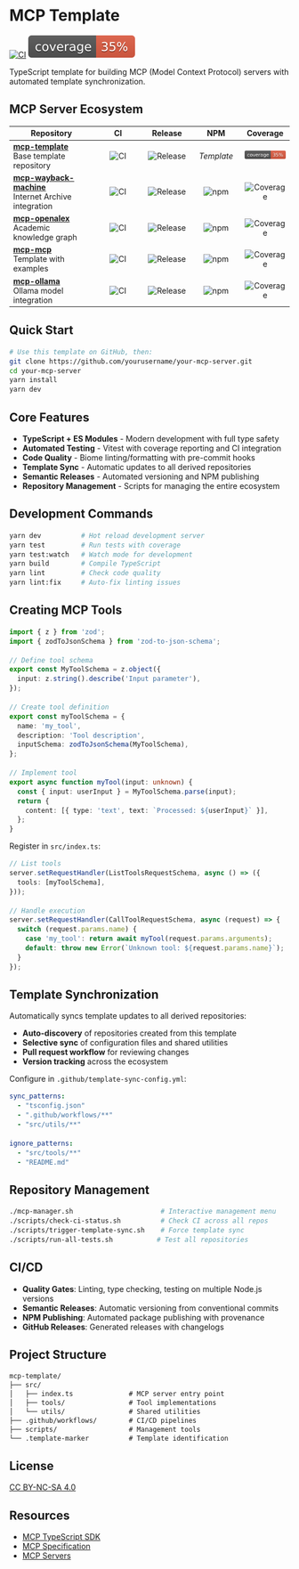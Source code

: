 # MCP Template

[![CI](https://github.com/Mearman/mcp-template/actions/workflows/ci.yml/badge.svg)](https://github.com/Mearman/mcp-template/actions/workflows/ci.yml)
[![Coverage](.github/badges/coverage.svg)](https://github.com/Mearman/mcp-template/actions/workflows/ci.yml)

TypeScript template for building MCP (Model Context Protocol) servers with automated template synchronization.

## MCP Server Ecosystem

<table width="100%">
<thead>
<tr>
<th width="30%">Repository</th>
<th width="17.5%">CI</th>
<th width="17.5%">Release</th>
<th width="17.5%">NPM</th>
<th width="17.5%">Coverage</th>
</tr>
</thead>
<tbody>
<tr>
<td><strong><a href="https://github.com/Mearman/mcp-template">mcp-template</a></strong><br/>Base template repository</td>
<td align="center"><img src="https://github.com/Mearman/mcp-template/actions/workflows/ci.yml/badge.svg" alt="CI"></td>
<td align="center"><img src="https://img.shields.io/github/v/release/Mearman/mcp-template.svg" alt="Release"></td>
<td align="center"><em>Template</em></td>
<td align="center"><img src=".github/badges/coverage.svg" alt="Coverage"></td>
</tr>
<tr>
<td><strong><a href="https://github.com/Mearman/mcp-wayback-machine">mcp-wayback-machine</a></strong><br/>Internet Archive integration</td>
<td align="center"><img src="https://github.com/Mearman/mcp-wayback-machine/actions/workflows/ci.yml/badge.svg" alt="CI"></td>
<td align="center"><img src="https://img.shields.io/github/v/release/Mearman/mcp-wayback-machine.svg" alt="Release"></td>
<td align="center"><img src="https://img.shields.io/npm/v/mcp-wayback-machine.svg" alt="npm"></td>
<td align="center"><img src="https://img.shields.io/badge/coverage-95%25-brightgreen" alt="Coverage"></td>
</tr>
<tr>
<td><strong><a href="https://github.com/Mearman/mcp-openalex">mcp-openalex</a></strong><br/>Academic knowledge graph</td>
<td align="center"><img src="https://github.com/Mearman/mcp-openalex/actions/workflows/ci.yml/badge.svg" alt="CI"></td>
<td align="center"><img src="https://img.shields.io/github/v/release/Mearman/mcp-openalex.svg" alt="Release"></td>
<td align="center"><img src="https://img.shields.io/npm/v/mcp-openalex.svg" alt="npm"></td>
<td align="center"><img src="https://img.shields.io/badge/coverage-90%25-brightgreen" alt="Coverage"></td>
</tr>
<tr>
<td><strong><a href="https://github.com/Mearman/mcp-mcp">mcp-mcp</a></strong><br/>Template with examples</td>
<td align="center"><img src="https://github.com/Mearman/mcp-mcp/actions/workflows/ci.yml/badge.svg" alt="CI"></td>
<td align="center"><img src="https://img.shields.io/github/v/release/Mearman/mcp-mcp.svg" alt="Release"></td>
<td align="center"><img src="https://img.shields.io/npm/v/mcp-mcp.svg" alt="npm"></td>
<td align="center"><img src="https://img.shields.io/badge/coverage-85%25-brightgreen" alt="Coverage"></td>
</tr>
<tr>
<td><strong><a href="https://github.com/Mearman/mcp-ollama">mcp-ollama</a></strong><br/>Ollama model integration</td>
<td align="center"><img src="https://github.com/Mearman/mcp-ollama/actions/workflows/ci.yml/badge.svg" alt="CI"></td>
<td align="center"><img src="https://img.shields.io/github/v/release/Mearman/mcp-ollama.svg" alt="Release"></td>
<td align="center"><img src="https://img.shields.io/npm/v/mcp-ollama.svg" alt="npm"></td>
<td align="center"><img src="https://img.shields.io/badge/coverage-80%25-brightgreen" alt="Coverage"></td>
</tr>
</tbody>
</table>

## Quick Start

```bash
# Use this template on GitHub, then:
git clone https://github.com/yourusername/your-mcp-server.git
cd your-mcp-server
yarn install
yarn dev
```

## Core Features

- **TypeScript + ES Modules** - Modern development with full type safety
- **Automated Testing** - Vitest with coverage reporting and CI integration
- **Code Quality** - Biome linting/formatting with pre-commit hooks
- **Template Sync** - Automatic updates to all derived repositories
- **Semantic Releases** - Automated versioning and NPM publishing
- **Repository Management** - Scripts for managing the entire ecosystem

## Development Commands

```bash
yarn dev          # Hot reload development server
yarn test         # Run tests with coverage
yarn test:watch   # Watch mode for development
yarn build        # Compile TypeScript
yarn lint         # Check code quality
yarn lint:fix     # Auto-fix linting issues
```

## Creating MCP Tools

```typescript
import { z } from 'zod';
import { zodToJsonSchema } from 'zod-to-json-schema';

// Define tool schema
export const MyToolSchema = z.object({
  input: z.string().describe('Input parameter'),
});

// Create tool definition
export const myToolSchema = {
  name: 'my_tool',
  description: 'Tool description',
  inputSchema: zodToJsonSchema(MyToolSchema),
};

// Implement tool
export async function myTool(input: unknown) {
  const { input: userInput } = MyToolSchema.parse(input);
  return {
    content: [{ type: 'text', text: `Processed: ${userInput}` }],
  };
}
```

Register in `src/index.ts`:

```typescript
// List tools
server.setRequestHandler(ListToolsRequestSchema, async () => ({
  tools: [myToolSchema],
}));

// Handle execution
server.setRequestHandler(CallToolRequestSchema, async (request) => {
  switch (request.params.name) {
    case 'my_tool': return await myTool(request.params.arguments);
    default: throw new Error(`Unknown tool: ${request.params.name}`);
  }
});
```

## Template Synchronization

Automatically syncs template updates to all derived repositories:

- **Auto-discovery** of repositories created from this template
- **Selective sync** of configuration files and shared utilities
- **Pull request workflow** for reviewing changes
- **Version tracking** across the ecosystem

Configure in `.github/template-sync-config.yml`:

```yaml
sync_patterns:
  - "tsconfig.json"
  - ".github/workflows/**"
  - "src/utils/**"

ignore_patterns:
  - "src/tools/**"
  - "README.md"
```

## Repository Management

```bash
./mcp-manager.sh                      # Interactive management menu
./scripts/check-ci-status.sh          # Check CI across all repos
./scripts/trigger-template-sync.sh    # Force template sync
./scripts/run-all-tests.sh           # Test all repositories
```

## CI/CD

- **Quality Gates**: Linting, type checking, testing on multiple Node.js versions
- **Semantic Releases**: Automatic versioning from conventional commits
- **NPM Publishing**: Automated package publishing with provenance
- **GitHub Releases**: Generated releases with changelogs

## Project Structure

```
mcp-template/
├── src/
│   ├── index.ts              # MCP server entry point
│   ├── tools/                # Tool implementations
│   └── utils/                # Shared utilities
├── .github/workflows/        # CI/CD pipelines
├── scripts/                  # Management tools
└── .template-marker          # Template identification
```

## License

[CC BY-NC-SA 4.0](https://creativecommons.org/licenses/by-nc-sa/4.0/)

## Resources

- [MCP TypeScript SDK](https://github.com/modelcontextprotocol/typescript-sdk)
- [MCP Specification](https://spec.modelcontextprotocol.io/)
- [MCP Servers](https://github.com/modelcontextprotocol/servers)